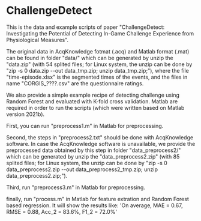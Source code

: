 # ChallengeDetect
This is the data and example scripts of paper "ChallengeDetect: Investigating the Potential of Detecting In-Game Challenge Experience from Physiological Measures".

The original data in AcqKnowledge fotmat (.acq) and Matlab format (.mat) can be found in folder "data/" which can be generated by unzip the "data.zip" (with 54 splited files; for Linux system, the unzip can be done by "zip -s 0 data.zip --out data_tmp.zip; unzip data_tmp.zip;"),
    where the file "time-episode.xlsx" is the segmented times of the events, and the files in name "CORGIS_????.csv" are the questionnaire ratings.

We also provide a simple example recipe of detecting challenge using Random Forest and evaluated with K-fold cross validation.
    Matlab are required in order to run the scripts (which were written based on Matlab version 2021b).

First, you can run "preprocess1.m" in Matlab for preprocessing.

Second, the steps in "preprocess2.txt" should be done with AcqKnowledge software.
    In case the AcqKnowledge software is unavailable, we provide the preprocessed data obtained by this step in folder "data_preprocess2/" which can be generated by unzip the "data_preprocess2.zip" (with 85 splited files; for Linux system, the unzip can be done by "zip -s 0 data_preprocess2.zip --out data_preprocess2_tmp.zip; unzip data_preprocess2.zip;").

Third, run "preprocess3.m" in Matlab for preprocessing.

finally, run "process.m" in Matlab for feature extration and Random Forest based regression. It will show the results like:
    'On average, MAE = 0.67, RMSE = 0.88, Acc_2 = 83.6%, F1_2 = 72.0%'


